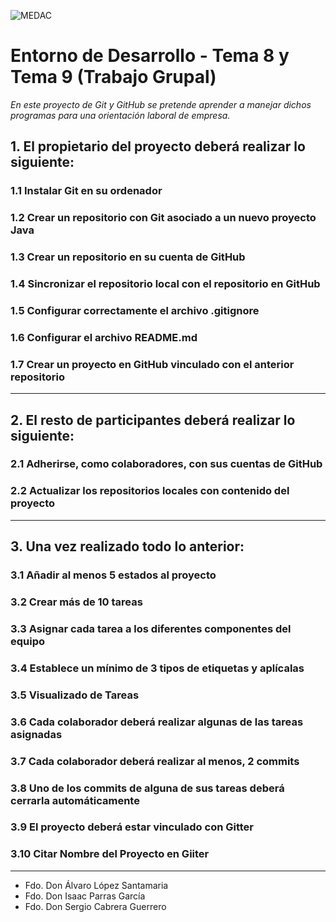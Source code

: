 ![MEDAC](https://cdn.domestika.org/c_fill,dpr_auto,t_base_params.format_jpg/v1539302945/job-covers/000/064/135/64135-original.png?1539302945)

# Entorno de Desarrollo - Tema 8 y Tema 9 (Trabajo Grupal)

_En este proyecto de Git y GitHub se pretende aprender a manejar dichos programas para una orientación laboral de empresa._

## 1. El propietario del proyecto deberá realizar lo siguiente:
### 1.1 Instalar Git en su ordenador
### 1.2 Crear un repositorio con Git asociado a un nuevo proyecto Java
### 1.3 Crear un repositorio en su cuenta de GitHub
### 1.4 Sincronizar el repositorio local con el repositorio en GitHub
### 1.5 Configurar correctamente el archivo .gitignore
### 1.6 Configurar el archivo README.md
### 1.7 Crear un proyecto en GitHub vinculado con el anterior repositorio
***
## 2. El resto de participantes deberá realizar lo siguiente:
### 2.1 Adherirse, como colaboradores, con sus cuentas de GitHub
### 2.2 Actualizar los repositorios locales con contenido del proyecto
***
## 3. Una vez realizado todo lo anterior:
### 3.1 Añadir al menos 5 estados al proyecto
### 3.2 Crear más de 10 tareas
### 3.3 Asignar cada tarea a los diferentes componentes del equipo
### 3.4 Establece un mínimo de 3 tipos de etiquetas y aplícalas
### 3.5 Visualizado de Tareas
### 3.6 Cada colaborador deberá realizar algunas de las tareas asignadas
### 3.7 Cada colaborador deberá realizar al menos, 2 commits
### 3.8 Uno de los commits de alguna de sus tareas deberá cerrarla automáticamente
### 3.9 El proyecto deberá estar vinculado con Gitter
### 3.10 Citar Nombre del Proyecto en Giiter
***

* Fdo. Don Álvaro López Santamaria
* Fdo. Don Isaac Parras García 
* Fdo. Don Sergio Cabrera Guerrero

